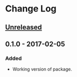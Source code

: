 # Change Log

## [Unreleased]

## 0.1.0 - 2017-02-05
### Added
- Working version of package.

[Unreleased]: ../../compare/v0.1.0...HEAD
